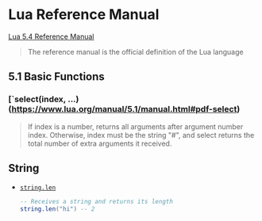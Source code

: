 # Lua Reference Manual

[Lua 5.4 Reference Manual](https://www.lua.org/manual/5.4/)

> The reference manual is the official definition of the Lua language

## 5.1 Basic Functions

### [`select(index, ...)(https://www.lua.org/manual/5.1/manual.html#pdf-select)

> If index is a number, returns all arguments after argument number index.
> Otherwise, index must be the string "#", and select returns the total number of extra arguments it received.

## String

* [`string.len`](https://www.lua.org/manual/5.4/manual.html#pdf-string.len)

    ```lua
    -- Receives a string and returns its length
    string.len("hi") -- 2
    ```

